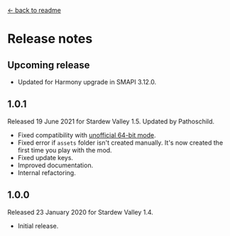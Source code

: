 ﻿﻿[← back to readme](README.md)

# Release notes
## Upcoming release
* Updated for Harmony upgrade in SMAPI 3.12.0.

## 1.0.1
Released 19 June 2021 for Stardew Valley 1.5. Updated by Pathoschild.

* Fixed compatibility with [unofficial 64-bit mode](https://stardewvalleywiki.com/Modding:Migrate_to_64-bit_on_Windows).
* Fixed error if `assets` folder isn't created manually. It's now created the first time you play with the mod.
* Fixed update keys.
* Improved documentation.
* Internal refactoring.

## 1.0.0
Released 23 January 2020 for Stardew Valley 1.4.

* Initial release.
